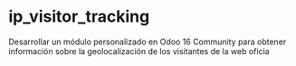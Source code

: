 # ip_visitor_tracking

Desarrollar un módulo personalizado en Odoo 16 Community para obtener
información sobre la geolocalización de los visitantes de la web oficia

